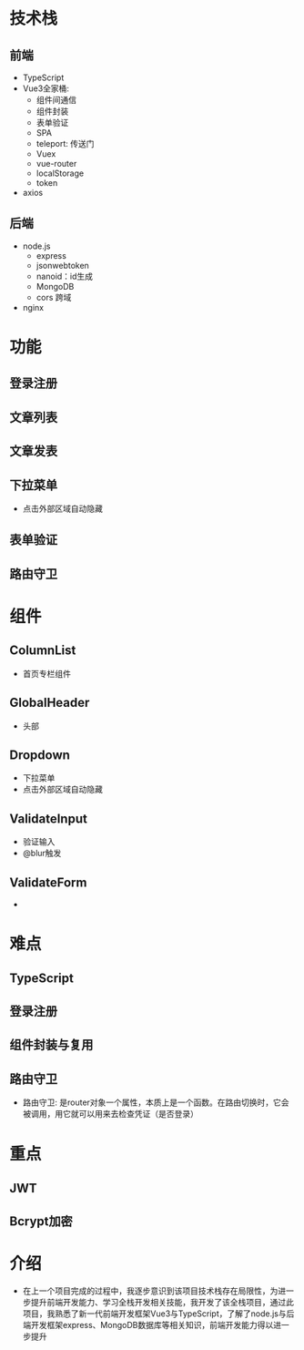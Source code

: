 # 技术栈
## 前端
- TypeScript
- Vue3全家桶: 
  - 组件间通信
  - 组件封装
  - 表单验证
  - SPA
  - teleport: 传送门
  - Vuex
  - vue-router
  - localStorage
  - token
- axios
## 后端
- node.js
  - express
  - jsonwebtoken
  - nanoid：id生成
  - MongoDB
  - cors 跨域
- nginx

# 功能
## 登录注册
## 文章列表
## 文章发表
## 下拉菜单
- 点击外部区域自动隐藏
## 表单验证
## 路由守卫

# 组件
## ColumnList
- 首页专栏组件
## GlobalHeader
- 头部
## Dropdown
- 下拉菜单
- 点击外部区域自动隐藏
## ValidateInput
- 验证输入
- @blur触发
## ValidateForm
- 

# 难点
## TypeScript
## 登录注册
## 组件封装与复用
## 路由守卫
- 路由守卫: 是router对象一个属性，本质上是一个函数。在路由切换时，它会被调用，用它就可以用来去检查凭证（是否登录）

# 重点
## JWT
## Bcrypt加密

# 介绍
- 在上一个项目完成的过程中，我逐步意识到该项目技术栈存在局限性，为进一步提升前端开发能力、学习全栈开发相关技能，我开发了该全栈项目，通过此项目，我熟悉了新一代前端开发框架Vue3与TypeScript，了解了node.js与后端开发框架express、MongoDB数据库等相关知识，前端开发能力得以进一步提升
